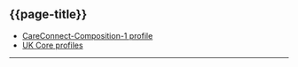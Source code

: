 ## {{page-title}}

- [CareConnect-Composition-1 profile](https://fhir.hl7.org.uk/STU3/StructureDefinition/CareConnect-Composition-1)
- [UK Core profiles](https://simplifier.net/guide/ukcoreversionhistory/home?version=current)

---